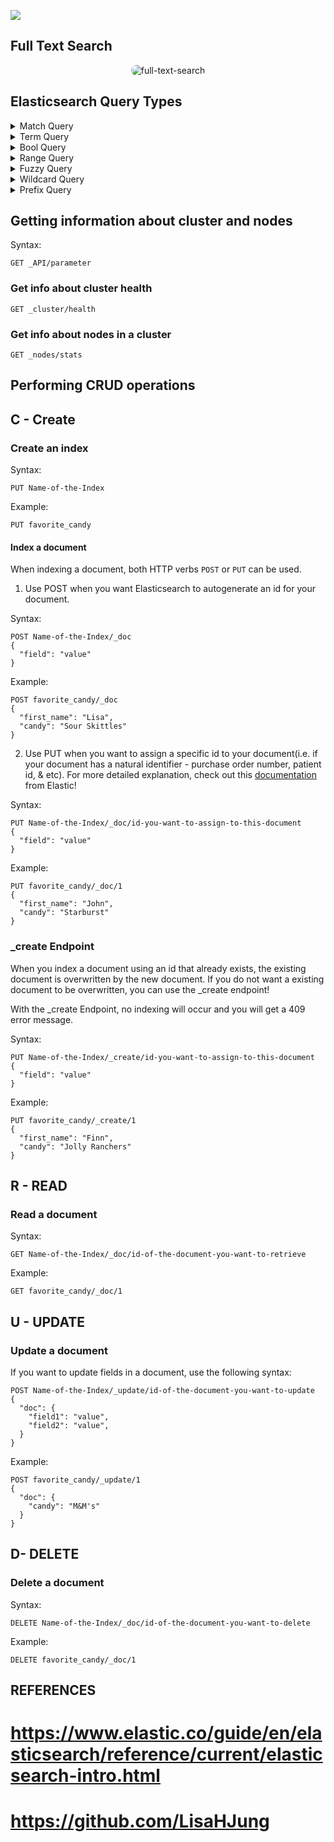 ![](./Elasticsearch.png)

## Full Text Search
<p align="center">
    <img src="full-text-search.png" alt="full-text-search" width="%100" height="%100" style="border-radius: 20px">
</p>

## Elasticsearch Query Types

<details>
<summary>Match Query</summary>
Returns documents that match a provided text, number, date or boolean value. The provided text is analyzed before matching.

The match query is the standard query for performing a full-text search, including options for fuzzy matching.
</details>

<details>
<summary>Term Query</summary>
Returns documents that contain an exact term in a provided field.
You can use the term query to find documents based on a precise value such as a price, a product ID, or a username.
</details>

<details>
<summary>Bool Query</summary>
A query that matches documents matching boolean combinations of other queries.
The bool query maps to Lucene BooleanQuery. It is built using one or more boolean clauses, each clause with a typed occurrence. The occurrence types are:
    
must
The clause (query) must appear in matching documents and will contribute to the score.
    
filter
The clause (query) must appear in matching documents. However unlike must the score of the query will be ignored. Filter clauses are executed in filter context, meaning that scoring is ignored and clauses are considered for caching.
    
should
The clause (query) should appear in the matching document.
    
must_not
The clause (query) must not appear in the matching documents. Clauses are executed in filter context meaning that scoring is ignored and clauses are considered for caching. Because scoring is ignored, a score of 0 for all documents is returned.
</details>

<details>
<summary>Range Query</summary>
Returns documents that contain terms within a provided range
</details>

<details>
<summary>Fuzzy Query</summary>
Returns documents that contain terms similar to the search term, as measured by a Levenshtein edit distance.

An edit distance is the number of one-character changes needed to turn one term into another. These changes can include:

Changing a character (box → fox)
Removing a character (black → lack)
Inserting a character (sic → sick)
Transposing two adjacent characters (act → cat)
To find similar terms, the fuzzy query creates a set of all possible variations, or expansions, of the search term within a specified edit distance. The query then returns exact matches for each expansion.
</details>

<details>
<summary>Wildcard Query</summary>
Returns documents that contain terms matching a wildcard pattern.
    
A wildcard operator is a placeholder that matches one or more characters. For example, the * wildcard operator matches zero or more characters. You can combine wildcard operators with other characters to create a wildcard pattern.
</details>

<details>
<summary>Prefix Query</summary>
Returns documents that contain a specific prefix in a provided field.
</details>



## Getting information about cluster and nodes
Syntax: 
```
GET _API/parameter
```
### Get info about cluster health
```
GET _cluster/health
```

### Get info about nodes in a cluster
```
GET _nodes/stats
```

## Performing CRUD operations

## C - Create
### Create an index
Syntax:
```
PUT Name-of-the-Index
```
Example:
```
PUT favorite_candy
```


#### Index a document
When indexing a document, both HTTP verbs `POST` or `PUT` can be used. 

1) Use POST when you want Elasticsearch to autogenerate an id for your document. 

Syntax:
```
POST Name-of-the-Index/_doc
{
  "field": "value"
}
````
Example:
```
POST favorite_candy/_doc
{
  "first_name": "Lisa",
  "candy": "Sour Skittles"
}
```


2) Use PUT when you want to assign a specific id to your document(i.e. if your document has a natural identifier - purchase order number, patient id, & etc).
For more detailed explanation, check out this [documentation](https://www.elastic.co/guide/en/elasticsearch/guide/current/index-doc.html) from Elastic! 

Syntax:
```
PUT Name-of-the-Index/_doc/id-you-want-to-assign-to-this-document
{
  "field": "value"
}
```
Example:
```
PUT favorite_candy/_doc/1
{
  "first_name": "John",
  "candy": "Starburst"
}
```
### _create Endpoint
When you index a document using an id that already exists, the existing document is overwritten by the new document. 
If you do not want a existing document to be overwritten, you can use the _create endpoint! 

With the _create Endpoint, no indexing will occur and you will get a 409 error message. 

Syntax:
```
PUT Name-of-the-Index/_create/id-you-want-to-assign-to-this-document
{
  "field": "value"
}
```
Example:
```
PUT favorite_candy/_create/1
{
  "first_name": "Finn",
  "candy": "Jolly Ranchers"
}
```


## R - READ
### Read a document 
Syntax:
```
GET Name-of-the-Index/_doc/id-of-the-document-you-want-to-retrieve
```
Example:
```
GET favorite_candy/_doc/1
```

## U - UPDATE
### Update a document

If you want to update fields in a document, use the following syntax:
```
POST Name-of-the-Index/_update/id-of-the-document-you-want-to-update
{
  "doc": {
    "field1": "value",
    "field2": "value",
  }
} 
```
Example:
```
POST favorite_candy/_update/1
{
  "doc": {
    "candy": "M&M's"
  }
}
```

## D- DELETE
### Delete a document

Syntax:
```
DELETE Name-of-the-Index/_doc/id-of-the-document-you-want-to-delete
```
Example:
```
DELETE favorite_candy/_doc/1
```

## REFERENCES
# https://www.elastic.co/guide/en/elasticsearch/reference/current/elasticsearch-intro.html
# https://github.com/LisaHJung
